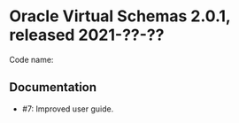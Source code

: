# Oracle Virtual Schemas 2.0.1, released 2021-??-??

Code name: 

## Documentation

* #7: Improved user guide.